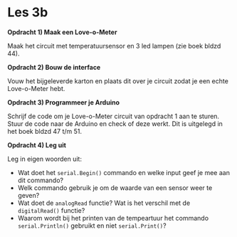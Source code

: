 # Les 3b

**Opdracht 1) Maak een Love-o-Meter**

Maak het circuit met temperatuursensor en 3 led lampen (zie boek bldzd 44).

**Opdracht 2) Bouw de interface**

Vouw het bijgeleverde karton en plaats dit over je circuit zodat je een echte Love-o-Meter hebt.

**Opdracht 3) Programmeer je Arduino**

Schrijf de code om je Love-o-Meter circuit van opdracht 1 aan te  sturen. Stuur de code naar de Arduino en check of deze werkt. Dit is uitgelegd in het boek bldzd 47 t/m 51.


**Opdracht 4) Leg uit**

Leg in eigen woorden uit:
- Wat doet het `serial.Begin()` commando en welke input geef je mee aan dit commando?
- Welk commando gebruik je om de waarde van een sensor weer te geven?
- Wat doet de `analogRead` functie? Wat is het verschil met de `digitalRead()` functie?
- Waarom wordt bij het printen van de tempeartuur het commando `serial.Println()` gebruikt en niet `serial.Print()`?


